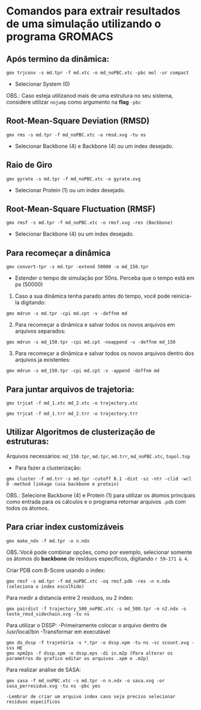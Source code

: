 # Comandos para extrair resultados de uma simulação utilizando o programa GROMACS

## Após termino da dinâmica:

```
gmx trjconv -s md.tpr -f md.xtc -o md_noPBC.xtc -pbc mol -ur compact 
```
* Selecionar System (0)

OBS.: Caso esteja utilizanod mais de uma estrutura no seu sistema, considere utilizar `nojump` como argumento na **flag** `-pbc`


## Root-Mean-Square Deviation (RMSD)

```
gmx rms -s md.tpr -f md_noPBC.xtc -o rmsd.xvg -tu ns
```
* Selecionar Backbone (4) e Backbone (4) ou um index desejado.

## Raio de Giro

```
gmx gyrate -s md.tpr -f md_noPBC.xtc -o gyrate.xvg
```

* Selecionar Protein (1) ou um index desejado.

## Root-Mean-Square Fluctuation (RMSF)

```
gmx rmsf -s md.tpr -f md_noPBC.xtc -o rmsf.xvg -res (Backbone)
```
* Selecionar Backbone (4) ou um index desejado.

## Para recomeçar a dinâmica


```
gmx convert-tpr -s md.tpr -extend 50000 -o md_150.tpr 
```
* Estender o tempo de simulação por 50ns. Perceba que o tempo está em ps (50000)

1. Caso a sua dinâmica tenha parado antes do tempo, você pode reinicia-la digitando:
```
gmx mdrun -s md.tpr -cpi md.cpt -v -deffnm md 
```
2. Para recomeçar a dinâmica e salvar todos os novos arquivos em arquivos separados:
```
gmx mdrun -s md_150.tpr -cpi md.cpt -noappend -v -deffnm md_150 
```
3.  Para recomeçar a dinâmica e salvar todos os novos arquivos dentro dos arquivos ja existentes:
```
gmx mdrun -s md_150.tpr -cpi md.cpt -v -append -deffnm md 
```

## Para juntar arquivos de trajetoria:

```
gmx trjcat -f md_1.xtc md_2.xtc -o trajectory.xtc
```
```
gmx trjcat -f md_1.trr md_2.trr -o trajectory.trr
```

## Utilizar Algoritmos de clusterização de estruturas:

Arquivos necessários: `md_150.tpr`, `md.tpr`, `md.trr`, `md_noPBC.xtc`, `topol.top`

* Para fazer a clusterização:

```
gmx cluster -f md.trr -s md.tpr -cutoff 0.1 -dist -sz -ntr -clid -wcl 0 -method linkage (usa backbone e protein)
```
OBS.: Selecione Backbone (4) e Protein (1) para utilizar os átomos principais como entrada para os cálculos e o programa retornar arquivos `.pdb` com todos os átomos.

## Para criar index customizáveis

```
gmx make_ndx -f md.tpr -o n.ndx
```

OBS.:Você pode combinar opções, como por exemplo, selecionar somente os átomos do **backbone** de resíduos específicos, digitando `r 59-171 & 4`.

Criar PDB com B-Score usando o index:

	gmx rmsf -s md.tpr -f md_noPBC.xtc -oq rmsf.pdb -res -n n.ndx (seleciona o index escolhido)

Para medir a distancia entre 2 residuos, ou 2 index:

	gmx pairdist -f trajectory_500_noPBC.xtc -s md_500.tpr -n n2.ndx -o teste_rmsd_sidechain.xvg -tu ns

Para utilizar o DSSP:
	-Primeiramente colocar o arquivo dentro de /usr/local/bin
	-Transformar em executável
	
	gmx do_dssp -f trajetória -s *.tpr -o dssp.xpm -tu ns -sc scount.xvg -sss HE
	gmx xpm2ps -f dssp.xpm -o dssp.eps -di in.m2p (Para alterar os parametros do grafico editar os arquivos .xpm e .m2p)

Para realizar análise de SASA:
	
	gmx sasa -f md_noPBC.xtc -s md.tpr -n n.ndx -o sasa.xvg -or sasa_perresidue.xvg -tu ns -pbc yes

	-Lembrar de criar um arquivo index caso seja preciso selecionar resíduos específicos
